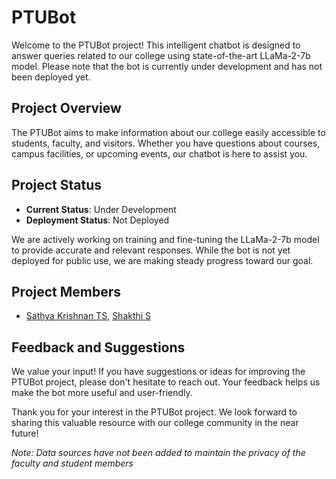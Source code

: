 # PTUBot

Welcome to the PTUBot project! This intelligent chatbot is designed to answer queries related to our college using state-of-the-art LLaMa-2-7b model. Please note that the bot is currently under development and has not been deployed yet.

## Project Overview

The PTUBot aims to make information about our college easily accessible to students, faculty, and visitors. Whether you have questions about courses, campus facilities, or upcoming events, our chatbot is here to assist you.

## Project Status

- **Current Status**: Under Development
- **Deployment Status**: Not Deployed

We are actively working on training and fine-tuning the LLaMa-2-7b model to provide accurate and relevant responses. While the bot is not yet deployed for public use, we are making steady progress toward our goal.

## Project Members
- [Sathya Krishnan TS](https://www.linkedin.com/in/sathya-krishnan-suresh-914763217/), [Shakthi S](https://www.linkedin.com/in/shakthi-s-a0b44a211/) 


## Feedback and Suggestions

We value your input! If you have suggestions or ideas for improving the PTUBot project, please don't hesitate to reach out. Your feedback helps us make the bot more useful and user-friendly.


Thank you for your interest in the PTUBot project. We look forward to sharing this valuable resource with our college community in the near future!



*Note: Data sources have not been added to maintain the privacy of the faculty and student members*
